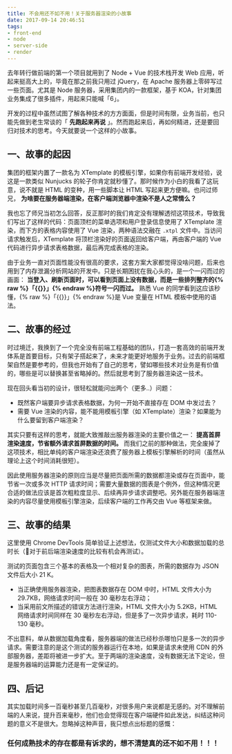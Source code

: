 ```yaml
---
title: 不会用还不如不用！关于服务器渲染的小故事
date: 2017-09-14 20:46:51
tags:
- front-end
- node
- server-side
- render
---
```


去年转行做前端的第一个项目就用到了 Node + Vue 的技术栈开发 Web 应用，听起来挺高大上的，毕竟在那之前我只用过 jQuery，在 Apache 服务器上零碎写过一些页面。尤其是 Node 服务器，采用集团内的一款框架，基于 KOA，针对集团业务集成了很多插件，用起来只能喊「6」。

开发的过程中虽然试图了解各种技术的方方面面，但是时间有限，业务当前，也只能先做到老生常谈的「 **先跑起来再说** 」。然而跑起来后，再如何精进，还是要回归对技术的思考。今天就要说一个这样的小故事。

## 一、故事的起因

集团的框架内置了一款名为 XTemplate 的模板引擎，如果你有前端开发经验，说这是一款类似 Nunjucks 的轮子你肯定就秒懂了。那时候作为小白的我看了这玩意，说不就是 HTML 的变种，用一些脚本让 HTML 写起来更方便嘛。也问过师兄， **为啥要在服务器端渲染，在客户端浏览器中渲染不是人之常情么？**

我也忘了师兄当初怎么回答，反正那时的我们肯定没有理解透彻这项技术，导致我们写出了这样的代码：页面顶栏的菜单选项和用户登录信息使用了 XTemplate 渲染，而下方的表格内容使用了 Vue 渲染，两种语法交融在 `.xtpl` 文件中。当访问请求触发后，XTemplate 将顶栏渲染好的页面返回给客户端，再由客户端的 Vue 代码进行异步请求表格数据，最后再完成表格的渲染。

由于业务一直对页面性能没有很高的要求，这套方案大家都觉得没啥问题，后来也用到了内存泄漏分析网站的开发中。只是长期困扰在我心头的，是一个一闪而过的画面： **当登入、刷新页面时，可以看到页面上没有数据，而是一些排列整齐的{% raw %}「{{}}」{% endraw %}符号一闪而过。** 熟悉 Vue 的同学看到这应该秒懂，{% raw %}「{{}}」{% endraw %}是 Vue 变量在 HTML 模板中使用的语法。


## 二、故事的经过

时过境迁，我换到了一个完全没有前端工程基础的团队，打造一套高效的前端开发体系是首要目标，只有架子搭起来了，未来才能更好地服务于业务。过去的前端框架自然是要参考的，但我也开始有了自己的思考，譬如哪些技术对业务是有价值的，哪些是可以替换甚至省略掉的。然后就思考到了服务器渲染这一技术。

现在回头看当初的设计，很轻松就能问出两个（更多..）问题：

- 既然客户端要异步请求表格数据，为何一开始不直接存在 DOM 中发过去？
- 需要 Vue 渲染的内容，能不能用模板引擎（如 XTemplate）渲染？如果能为什么要留到客户端渲染？

其实只要有这样的思考，就能大致推敲出服务器渲染的主要价值之一： **提高首屏渲染速度，节省额外请求首屏数据的时间。** 而我们之前的那种做法，完全废掉了这项技术，相比单纯的客户端渲染还浪费了服务器上模板引擎解析的时间（虽然从理论上这个时间消耗很短）。

因此使用服务器渲染的原则应当是尽量把页面所需的数据都渲染或存在页面中，能节省一次或多次 HTTP 请求时间；需要大量数据的图表是个例外，但这种情况更合适的做法应该是首次粗粒度显示、后续再异步请求调整吧。另外能在服务器端渲染的内容尽量使用模板引擎渲染，后续客户端的工作再交由 Vue 等框架来做。

## 三、故事的结果

这里使用 Chrome DevTools 简单验证上述想法，仅测试文件大小和数据加载的总时长（对于前后端渲染速度的比较有机会再测试）。

测试的页面包含三个基本的表格及一个相对复杂的图表，所需的数据存为 JSON 文件后大小 21 K。

- 当正确使用服务器渲染，把图表数据存在 DOM 中时，HTML 文件大小为 29.7KB，网络请求时间一般在 30 毫秒左右浮动；
- 当采用前文所描述的错误方法进行渲染，HTML 文件大小为 5.2KB，HTML 网络请求时间同样在 30 毫秒左右浮动，但是多了一次异步请求，耗时 110-130 毫秒。

不出意料，单从数据加载角度看，服务器端的做法已经秒杀哪怕只是多一次的异步请求。需要注意的是这个测试的服务器运行在本地，如果是请求未使用 CDN 的外部服务器，差距将被进一步扩大。至于两端的渲染速度，没有数据无法下定论，但是服务器端的运算能力还是有一定保证的。

## 四、后记

其实加载时间多一百毫秒甚至几百毫秒，对很多用户来说都是无感的。对不理解前端的人来说，提升百来毫秒，他们也会觉得现在客户端硬件如此发达，纠结这种问题的意义不是很大。忽略掉这种声音，我只想点出标题的感慨：

### **任何成熟技术的存在都是有诉求的，想不清楚真的还不如不用！！！**

